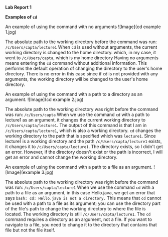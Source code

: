 **Lab Report 1** 

**Examples of `cd`**

An example of using the command with no arguments
![Image](cd example 1.jpg)

The absolute path to the working directory before the command was run: `/c/Users/capta/lecture1`
When `cd` is used without arguments, the current working directory is changed to the home directory. which, in my case, it went to `/c/Users/capta`, which is my home directory
Having no arguments means entering the `cd` command without additional information. This performs the default operation of changing the directory to the user's home directory. 
There is no error in this case since if `cd` is not provided with any arguments, the working directory will be changed to the user's home directory. 

An example of using the command with a path to a directory as an argument.
![Image](cd example 2.jpg)

The absolute path to the working directory was right before the command was run: `/c/Users/capta`
When we use the command `cd` with a path to lecture1 as an argument, it changes the current working directory to `/c/Users/capta/lecture1`. The output of this command is that I am in `/c/Users/capta/lecture1`, which is also a working directory.  `cd` changes the working directory to the path that is specified which was `lecture1`. Since lecture1 is a working directory and the path `/c/Users/capta/lecture1` exists, it changes it to `/c/Users/capta/lecture1`. 
The directory exists, so I didn't get an error. However, if the directory doesn't exist or the path is incorrect, I will get an error and cannot change the working directory.  

An example of using the command with a path to a file as an argument.
![Image](example 3.jpg)

The absolute path to the working directory was right before the command was run: `/c/Users/capta/lecture1`
When we use the command `cd` with a path to a file as an argument, in this case Hello.java, we get an error that says `bash: cd: Hello.java is not a directory.` 
This means that `cd` cannot be used with a path to a file as its argument; you can use the directory part of the file's path to change the working directory to where the file is located. The working directory is still `/c/Users/capta/lecture1`. The  `cd` command requires a directory as an argument, not a file. If you want to navigate to a file, you need to change it to the directory that contains that file but not the file itself. 


